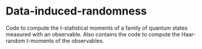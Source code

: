 # Data-induced-randomness
Code to compute the t-statistical moments of a family of quantum states measured with an observable. Also contains the code to compute the Haar-random t-moments of the observables. 
